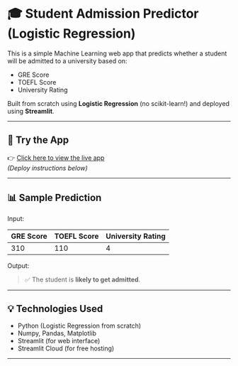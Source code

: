 # 🎓 Student Admission Predictor (Logistic Regression)

This is a simple Machine Learning web app that predicts whether a student will be admitted to a university based on:

- GRE Score
- TOEFL Score
- University Rating

Built from scratch using **Logistic Regression** (no scikit-learn!) and deployed using **Streamlit**.

---

## 🚀 Try the App

👉 [Click here to view the live app](https://your-app-link.streamlit.app)  
*(Deploy instructions below)*

---

## 📊 Sample Prediction

Input:

| GRE Score | TOEFL Score | University Rating |
|-----------|-------------|-------------------|
| 310       | 110         | 4                 |

Output:
> ✅ The student is **likely to get admitted**.

---

## 💡 Technologies Used

- Python (Logistic Regression from scratch)
- Numpy, Pandas, Matplotlib
- Streamlit (for web interface)
- Streamlit Cloud (for free hosting)

---
